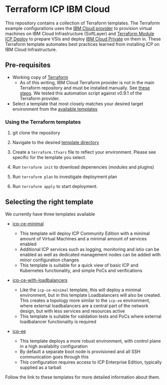 # Terraform ICP IBM Cloud

This repository contains a collection of Terraform templates. The Terraform example configurations uses the [IBM Cloud  provider](https://ibm-cloud.github.io/tf-ibm-docs/index.html) to provision virtual machines on IBM Cloud Infrastructure (SoftLayer)
and [Terraform Module ICP Deploy](https://github.com/ibm-cloud-architecture/terraform-module-icp-deploy) to prepare VSIs and deploy [IBM Cloud Private](https://www.ibm.com/cloud-computing/products/ibm-cloud-private/) on them in. These Terraform template automates best practices learned from installing ICP on IBM Cloud Infrastructure.

## Pre-requisites

* Working copy of [Terraform](https://www.terraform.io/intro/getting-started/install.html)
  * As of this writing, IBM Cloud Terraform provider is not in the main Terraform repository and must be installed manually.  See [these steps](https://ibm-cloud.github.io/tf-ibm-docs/index.html#using-terraform-with-the-ibm-cloud-provider).  We tested this automation script against v0.9.1 of the Terraform provider.
* Select a template that most closely matches your desired target environment from the [available templates](templates)



### Using the Terraform templates

1. git clone the repository

1. Navigate to the desired [template directory](templates)

1. Create a `terraform.tfvars` file to reflect your environment.  Please see specific for the template you select.

1. Run `terraform init` to download depenencies (modules and plugins)

1. Run `terraform plan` to investigate deployment plan

1. Run `terraform apply` to start deployment.

## Selecting the right template

We currently have three templates available

- [icp-ce-minimal](templates/icp-ce-minimal)
  * This template will deploy ICP Community Edition with a minimal amount of Virtual Machines and a minimal amount of services enabled
  *  Additional ICP services such as logging, monitoring and istio can be enabled as well as dedicated management nodes can be added with minor configuration changes
  * This template is suitable for a quick view of basic ICP and Kubernetes functionality, and simple PoCs and verifications

- [icp-ce-with-loadbalancers](templates/icp-ce-with-loadbalancers)
  * Like the `icp-ce-minimal` template, this will deploy a minimal environment, but in this template Loadbalancers will also be created. This creates a topology more similar to the `icp-ee` environment, where external loadbalancers are a central part of the network design, but with less services and resources active
  *  This template is suitable for validation tests and PoCs where external loadbalancer functionality is required

- [icp-ee](templates/icp-ee)
  * This template deploys a more robust environment, with control plane in a high availabilty configuration
  * By default a separate boot node is provisioned and all SSH communication goes through this
  * This configuration requires access to ICP Enterprise Edition, typically supplied as a tarball


Follow the link to these templates for more detailed information about them.
